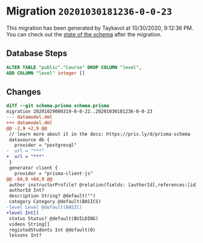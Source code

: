 # Migration `20201030181236-0-0-23`

This migration has been generated by Taykavol at 10/30/2020, 9:12:36 PM.
You can check out the [state of the schema](./schema.prisma) after the migration.

## Database Steps

```sql
ALTER TABLE "public"."Course" DROP COLUMN "level",
ADD COLUMN "level" integer []  
```

## Changes

```diff
diff --git schema.prisma schema.prisma
migration 20201029000319-0-0-22..20201030181236-0-0-23
--- datamodel.dml
+++ datamodel.dml
@@ -2,9 +2,9 @@
 // learn more about it in the docs: https://pris.ly/d/prisma-schema
 datasource db {
   provider = "postgresql"
-  url = "***"
+  url = "***"
 }
 generator client {
   provider = "prisma-client-js"
@@ -84,9 +84,9 @@
 author instructorProfile? @relation(fields: [authorId],references:[id])
 authorId Int?
 description String? @default("")
 category Category @default(BASICS)
-level Level @default(BASIC)
+level Int[]
 status Status? @default(BUILDING)
 videos String[]
 registedStudents Int @default(0)
 lessons Int?
```


